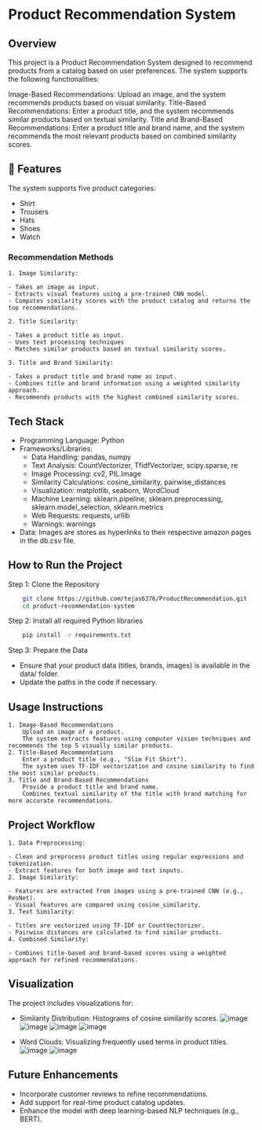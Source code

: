 
# Product Recommendation System
## Overview
This project is a Product Recommendation System designed to recommend products from a catalog based on user preferences. The system supports the following functionalities:

Image-Based Recommendations: Upload an image, and the system recommends products based on visual similarity.
Title-Based Recommendations: Enter a product title, and the system recommends similar products based on textual similarity.
Title and Brand-Based Recommendations: Enter a product title and brand name, and the system recommends the most relevant products based on combined similarity scores.

## 🌟 Features
The system supports five product categories:

- Shirt
- Trousers
- Hats
- Shoes
- Watch
### Recommendation Methods

    1. Image Similarity:

    - Takes an image as input.
    - Extracts visual features using a pre-trained CNN model.
    - Computes similarity scores with the product catalog and returns the top recommendations.

    2. Title Similarity:

    - Takes a product title as input.
    - Uses text processing techniques
    - Matches similar products based on textual similarity scores.
    
    3. Title and Brand Similarity:

    - Takes a product title and brand name as input.
    - Combines title and brand information using a weighted similarity approach.
    - Recommends products with the highest combined similarity scores.
## Tech Stack
- Programming Language: Python
- Frameworks/Libraries:
    - Data Handling: pandas, numpy
    - Text Analysis: CountVectorizer, TfidfVectorizer, scipy.sparse, re
    - Image Processing: cv2, PIL.Image
    - Similarity Calculations: cosine_similarity, pairwise_distances
    - Visualization: matplotlib, seaborn, WordCloud
    - Machine Learning: sklearn.pipeline, sklearn.preprocessing, sklearn.model_selection, sklearn.metrics
    - Web Requests: requests, urllib
    - Warnings: warnings
- Data: Images are stores as hyperlinks to their respective amazon pages in the db.csv file.
## How to Run the Project
Step 1: Clone the Repository
```bash
    git clone https://github.com/tejas6376/ProductRecommendation.git
    cd product-recommendation-system
```

Step 2: Install all required Python libraries
```bash
    pip install -r requirements.txt
```

Step 3: Prepare the Data
- Ensure that your product data (titles, brands, images) is available in the data/ folder.
- Update the paths in the code if necessary.

## Usage Instructions
    1. Image-Based Recommendations
        Upload an image of a product.
        The system extracts features using computer vision techniques and recommends the top 5 visually similar products.
    2. Title-Based Recommendations
        Enter a product title (e.g., "Slim Fit Shirt").
        The system uses TF-IDF vectorization and cosine similarity to find the most similar products.
    3. Title and Brand-Based Recommendations
        Provide a product title and brand name.
        Combines textual similarity of the title with brand matching for more accurate recommendations.
## Project Workflow
    1. Data Preprocessing:

    - Clean and preprocess product titles using regular expressions and tokenization.
    - Extract features for both image and text inputs.
    2. Image Similarity:

    - Features are extracted from images using a pre-trained CNN (e.g., ResNet).
    - Visual features are compared using cosine_similarity.
    3. Text Similarity:

    - Titles are vectorized using TF-IDF or CountVectorizer.
    - Pairwise distances are calculated to find similar products.
    4. Combined Similarity:

    - Combines title-based and brand-based scores using a weighted approach for refined recommendations.
## Visualization
The project includes visualizations for:

- Similarity Distribution: Histograms of cosine similarity scores.
    ![image](https://github.com/user-attachments/assets/1dfab513-d23f-4a8d-8153-cc383aec5358)
    ![image](https://github.com/user-attachments/assets/2b9b0584-4db0-4cb1-ac16-4d86d255d687)
    ![image](https://github.com/user-attachments/assets/434ba35e-5497-4f84-b130-f6ae8f787059)
    ![image](https://github.com/user-attachments/assets/03d92578-6f5e-4fdc-be9a-cfc13e54bcd1)


- Word Clouds: Visualizing frequently used terms in product titles.
    ![image](https://github.com/user-attachments/assets/8499328b-3847-4075-9300-55fffafb3015)
    ![image](https://github.com/user-attachments/assets/cb055d67-1817-43a8-8a6e-0ea7513565f7)
## Future Enhancements
- Incorporate customer reviews to refine recommendations.
- Add support for real-time product catalog updates.
- Enhance the model with deep learning-based NLP techniques (e.g., BERT).
